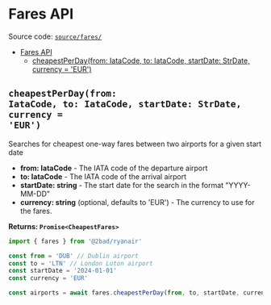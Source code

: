 # Fares API

Source code: [`source/fares/`](../source/fares/)

- [Fares API](#fares-api)
  - [cheapestPerDay(from: IataCode, to: IataCode, startDate: StrDate, currency = 'EUR')](#cheapestperdayfrom-iatacode-to-iatacode-startdate-strdate-currency--eur)

## <code>cheapestPerDay(from: IataCode, to: IataCode, startDate: StrDate, currency = 'EUR')</code>

Searches for cheapest one-way fares between two airports for a given start date

- **from: IataCode** - The IATA code of the departure airport
- **to: IataCode** - The IATA code of the arrival airport
- **startDate: string** - The start date for the search in the format "YYYY-MM-DD"
- **currency: string** (optional, defaults to 'EUR') - The currency to use for the fares.

**Returns: `Promise<CheapestFares>`**

```typescript
import { fares } from '@2bad/ryanair'

const from = 'DUB' // Dublin airport
const to = 'LTN' // London Luton airport
const startDate = '2024-01-01'
const currency = 'EUR'

const airports = await fares.cheapestPerDay(from, to, startDate, currency)
```
